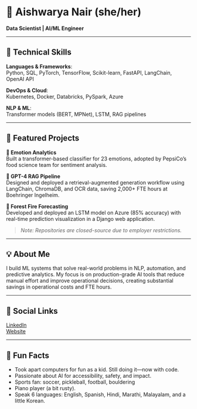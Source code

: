 # 👋 Aishwarya Nair (she/her)  
**Data Scientist | AI/ML Engineer**

---

## 🔧 Technical Skills  
**Languages & Frameworks**:  
Python, SQL, PyTorch, TensorFlow, Scikit-learn, FastAPI, LangChain, OpenAI API  

**DevOps & Cloud**:  
Kubernetes, Docker, Databricks, PySpark, Azure  

**NLP & ML**:  
Transformer models (BERT, MPNet), LSTM, RAG pipelines  

---

## 🚀 Featured Projects  

**🔹 Emotion Analytics**  
Built a transformer-based classifier for 23 emotions, adopted by PepsiCo’s food science team for sentiment analysis.

**🔹 GPT-4 RAG Pipeline**  
Designed and deployed a retrieval-augmented generation workflow using LangChain, ChromaDB, and OCR data, saving 2,000+ FTE hours at Boehringer Ingelheim.

**🔹 Forest Fire Forecasting**  
Developed and deployed an LSTM model on Azure (85% accuracy) with real-time prediction visualization in a Django web application.

> *Note: Repositories are closed-source due to employer restrictions.*

---

## 💡 About Me  
I build ML systems that solve real-world problems in NLP, automation, and predictive analytics. My focus is on production-grade AI tools that reduce manual effort and improve operational decisions, creating substantial savings in operational costs and FTE hours.

---

## 🔗 Social Links  
[LinkedIn](https://linkedin.com/in/yourprofile)  
[Website](https://randolando.me)

---

## 🎯 Fun Facts  
- Took apart computers for fun as a kid. Still doing it—now with code.  
- Passionate about AI for accessibility, safety, and impact.  
- Sports fan: soccer, pickleball, football, bouldering  
- Piano player (a bit rusty).  
- Speak 6 languages: English, Spanish, Hindi, Marathi, Malayalam, and a little Korean.

